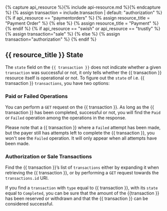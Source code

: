{% capture api_resource %}{% include api-resource.md %}{% endcapture %}
{% assign transaction = include.transaction | default: "authorization" %}
{% if api_resource  == "paymentorders" %}
  {% assign resource_title = "Payment Order" %}
{% else %}
  {% assign resource_title = "Payment" %}
{% endif %}
{% if api_resource == "swish" or api_resource == "trustly" %}
  {% assign transaction="sale" %}
{% else %}
  {% assign transaction="authorization" %}
{% endif %}

## {{ resource_title }} State

The `state` field on the `{{ transaction }}` does not indicate whether a given
`transaction` was successful or not, it only tells whether the {{ transaction }}
resource itself is operational or not. To figure out the `state` of i.e. {{
transaction }} `transactions`, you have two options:

### Paid or Failed Operations

You can perform a `GET` request on the {{ transaction }}. As long as the
{{ transaction }} has been completed, successful or not, you will find the
`Paid` or `Failed` operation among the operations in the response.

Please note that a {{ transaction }} where a `Failed` attempt has been made,
but the payer still has attempts left to complete the {{ transaction }}, you
won't see the `Failed` operation. It will only appear when all attempts have
been made.

### Authorization or Sale Transactions

Find the {{ transaction }}’s list of `transactions` either by expanding it when
retrieving the {{ transaction }}, or by performing a `GET` request towards the
`transactions.id` URI.

If you find a `transaction` with `type` equal to {{ transaction }}, with its
`state` equal to `Completed`, you can be sure that the amount of the
{{transaction }} has been reserved or withdrawn and that the {{ transaction }}
can be considered successful.
